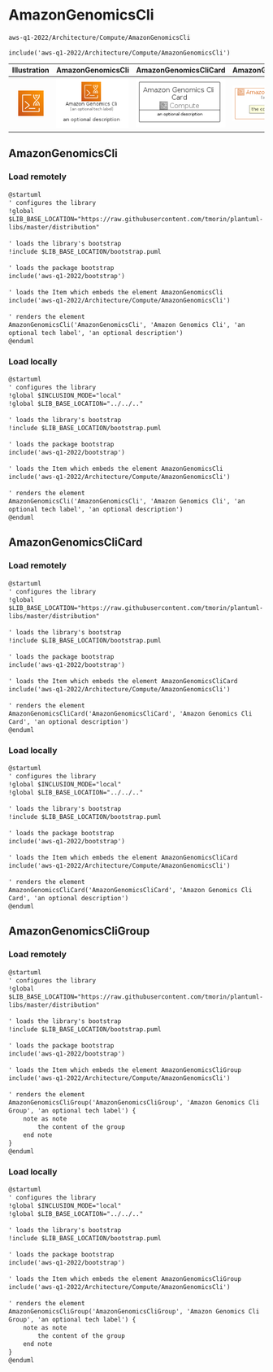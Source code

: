# AmazonGenomicsCli


```text
aws-q1-2022/Architecture/Compute/AmazonGenomicsCli
```

```text
include('aws-q1-2022/Architecture/Compute/AmazonGenomicsCli')
```



| Illustration | AmazonGenomicsCli | AmazonGenomicsCliCard | AmazonGenomicsCliGroup |
| :---: | :---: | :---: | :---: |
| ![illustration for Illustration](../../../aws-q1-2022/Architecture/Compute/AmazonGenomicsCli.png) | ![illustration for AmazonGenomicsCli](../../../aws-q1-2022/Architecture/Compute/AmazonGenomicsCli.Local.png) | ![illustration for AmazonGenomicsCliCard](../../../aws-q1-2022/Architecture/Compute/AmazonGenomicsCliCard.Local.png) | ![illustration for AmazonGenomicsCliGroup](../../../aws-q1-2022/Architecture/Compute/AmazonGenomicsCliGroup.Local.png) |




## AmazonGenomicsCli

### Load remotely
```plantuml
@startuml
' configures the library
!global $LIB_BASE_LOCATION="https://raw.githubusercontent.com/tmorin/plantuml-libs/master/distribution"

' loads the library's bootstrap
!include $LIB_BASE_LOCATION/bootstrap.puml

' loads the package bootstrap
include('aws-q1-2022/bootstrap')

' loads the Item which embeds the element AmazonGenomicsCli
include('aws-q1-2022/Architecture/Compute/AmazonGenomicsCli')

' renders the element
AmazonGenomicsCli('AmazonGenomicsCli', 'Amazon Genomics Cli', 'an optional tech label', 'an optional description')
@enduml
```

### Load locally
```plantuml
@startuml
' configures the library
!global $INCLUSION_MODE="local"
!global $LIB_BASE_LOCATION="../../.."

' loads the library's bootstrap
!include $LIB_BASE_LOCATION/bootstrap.puml

' loads the package bootstrap
include('aws-q1-2022/bootstrap')

' loads the Item which embeds the element AmazonGenomicsCli
include('aws-q1-2022/Architecture/Compute/AmazonGenomicsCli')

' renders the element
AmazonGenomicsCli('AmazonGenomicsCli', 'Amazon Genomics Cli', 'an optional tech label', 'an optional description')
@enduml
```

## AmazonGenomicsCliCard

### Load remotely
```plantuml
@startuml
' configures the library
!global $LIB_BASE_LOCATION="https://raw.githubusercontent.com/tmorin/plantuml-libs/master/distribution"

' loads the library's bootstrap
!include $LIB_BASE_LOCATION/bootstrap.puml

' loads the package bootstrap
include('aws-q1-2022/bootstrap')

' loads the Item which embeds the element AmazonGenomicsCliCard
include('aws-q1-2022/Architecture/Compute/AmazonGenomicsCli')

' renders the element
AmazonGenomicsCliCard('AmazonGenomicsCliCard', 'Amazon Genomics Cli Card', 'an optional description')
@enduml
```

### Load locally
```plantuml
@startuml
' configures the library
!global $INCLUSION_MODE="local"
!global $LIB_BASE_LOCATION="../../.."

' loads the library's bootstrap
!include $LIB_BASE_LOCATION/bootstrap.puml

' loads the package bootstrap
include('aws-q1-2022/bootstrap')

' loads the Item which embeds the element AmazonGenomicsCliCard
include('aws-q1-2022/Architecture/Compute/AmazonGenomicsCli')

' renders the element
AmazonGenomicsCliCard('AmazonGenomicsCliCard', 'Amazon Genomics Cli Card', 'an optional description')
@enduml
```

## AmazonGenomicsCliGroup

### Load remotely
```plantuml
@startuml
' configures the library
!global $LIB_BASE_LOCATION="https://raw.githubusercontent.com/tmorin/plantuml-libs/master/distribution"

' loads the library's bootstrap
!include $LIB_BASE_LOCATION/bootstrap.puml

' loads the package bootstrap
include('aws-q1-2022/bootstrap')

' loads the Item which embeds the element AmazonGenomicsCliGroup
include('aws-q1-2022/Architecture/Compute/AmazonGenomicsCli')

' renders the element
AmazonGenomicsCliGroup('AmazonGenomicsCliGroup', 'Amazon Genomics Cli Group', 'an optional tech label') {
    note as note
        the content of the group
    end note
}
@enduml
```

### Load locally
```plantuml
@startuml
' configures the library
!global $INCLUSION_MODE="local"
!global $LIB_BASE_LOCATION="../../.."

' loads the library's bootstrap
!include $LIB_BASE_LOCATION/bootstrap.puml

' loads the package bootstrap
include('aws-q1-2022/bootstrap')

' loads the Item which embeds the element AmazonGenomicsCliGroup
include('aws-q1-2022/Architecture/Compute/AmazonGenomicsCli')

' renders the element
AmazonGenomicsCliGroup('AmazonGenomicsCliGroup', 'Amazon Genomics Cli Group', 'an optional tech label') {
    note as note
        the content of the group
    end note
}
@enduml
```

